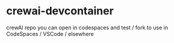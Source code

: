 # crewai-devcontainer
crewAI repo you can open in codespaces and test / fork to use in CodeSpaces / VSCode / elsewhere
